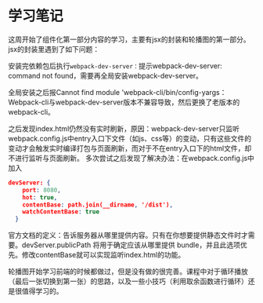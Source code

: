 # 学习笔记
这周开始了组件化第一部分内容的学习，主要有jsx的封装和轮播图的第一部分。jsx的封装里遇到了如下问题：    

安装完依赖包后执行```webpack-dev-server：```提示webpack-dev-server: command not found，需要再全局安装webpack-dev-server。    

全局安装之后报Cannot find module 'webpack-cli/bin/config-yargs：Webpack-cli与webpack-dev-server版本不兼容导致，然后更换了老版本的webpack-cli。    

之后发现index.html仍然没有实时刷新，原因：webpack-dev-server只监听webpack.config.js中entry入口下文件（如js、css等）的变动，只有这些文件的变动才会触发实时编译打包与页面刷新，而对于不在entry入口下的html文件，却不进行监听与页面刷新。
多次尝试之后发现了解决办法：在webpack.config.js中加入
```json
devServer: {
    port: 8080,
    hot: true,
    contentBase: path.join(__dirname, '/dist'),
    watchContentBase: true
  }
```
官方文档的定义：告诉服务器从哪里提供内容。只有在你想要提供静态文件时才需要。devServer.publicPath 将用于确定应该从哪里提供 bundle，并且此选项优先。修改contentBase就可以实现监听index.html的功能。    

轮播图开始学习前端的时候都做过，但是没有做的很完善。课程中对于循环播放（最后一张切换到第一张）的思路，以及一些小技巧（利用取余函数进行循环）还是很值得学习的。


